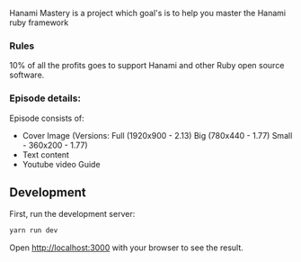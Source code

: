 Hanami Mastery is a project which goal's is to help you master the Hanami ruby framework

### Rules

10% of all the profits goes to support Hanami and other Ruby open source software.
### Episode details:

Episode consists of:

- Cover Image (Versions: Full (1920x900 - 2.13) Big (780x440 - 1.77) Small - 360x200 - 1.77)
- Text content
- Youtube video Guide

## Development

First, run the development server:

```bash
yarn run dev
```

Open [http://localhost:3000](http://localhost:3000) with your browser to see the result.
